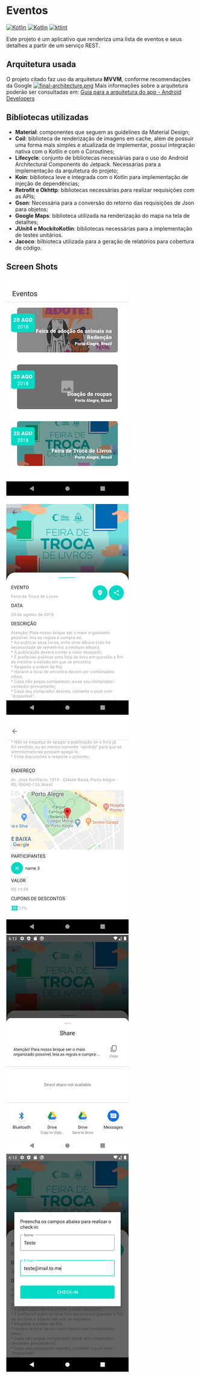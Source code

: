 # Eventos

[![Kotlin](https://img.shields.io/badge/version-1.0.0-orange.svg)]()
[![Kotlin](https://img.shields.io/badge/kotlin-powered-green.svg)]()
[![ktlint](https://img.shields.io/badge/code%20style-%E2%9D%A4-FF4081.svg)](https://ktlint.github.io/)

Este projeto é um aplicativo que renderiza uma lista de eventos e seus detalhes a partir de um serviço REST.

## Arquitetura usada
O projeto citado faz uso da arquitetura **MVVM**, conforme recomendações da Google
[![final-architecture.png](https://developer.android.com/topic/libraries/architecture/images/final-architecture.png "final-architecture.png")](https://developer.android.com/topic/libraries/architecture/images/final-architecture.png "final-architecture.png")
Mais informações sobre a arquitetura poderão ser consultadas em:
[Guia para a arquitetura do app - Android Developers](https://developer.android.com/jetpack/docs/guide "Guia para a arquitetura do app - Android Developers")

## Bibliotecas utilizadas
- **Material**: componentes que seguem as guidelines da Material Design;
- **Coil**: biblioteca de renderização de imagens em cache, além de possuir uma forma mais simples e atualizada de implementar, possui integração nativa com o Kotlin e com o Coroutines;
- **Lifecycle**: conjunto de bibliotecas necessárias para o uso do Android Architectural Components do Jetpack. Necessárias para a implementação da arquitetura do projeto;
- **Koin**: biblioteca leve e integrada com o Kotlin para implementação de injeção de dependências;
- **Retrofit e Okhttp**: bibliotecas necessárias para realizar requisições com as APIs;
- **Gson**: Necessária para a conversão do retorno das requisições de Json para objetos;
- **Google Maps**: biblioteca utilizada na renderização do mapa na tela de detalhes;
- **JUnit4 e MockitoKotlin**: bibliotecas necessárias para a implementação de testes unitários.
- **Jacoco**: bilbioteca utilizada para a geração de relatórios para cobertura de código.

## Screen Shots
![](prints/screen_1.png)
![](prints/screen_2.png)
![](prints/screen_3.png)
![](prints/screen_4.png)
![](prints/screen_5.png)
